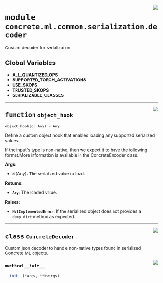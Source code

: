 <!-- markdownlint-disable -->

<a href="../../../src/concrete/ml/common/serialization/decoder.py#L0"><img align="right" style="float:right;" src="https://img.shields.io/badge/-source-cccccc?style=flat-square"></a>

# <kbd>module</kbd> `concrete.ml.common.serialization.decoder`

Custom decoder for serialization.

## **Global Variables**

- **ALL_QUANTIZED_OPS**
- **SUPPORTED_TORCH_ACTIVATIONS**
- **USE_SKOPS**
- **TRUSTED_SKOPS**
- **SERIALIZABLE_CLASSES**

______________________________________________________________________

<a href="../../../src/concrete/ml/common/serialization/decoder.py#L100"><img align="right" style="float:right;" src="https://img.shields.io/badge/-source-cccccc?style=flat-square"></a>

## <kbd>function</kbd> `object_hook`

```python
object_hook(d: Any) → Any
```

Define a custom object hook that enables loading any supported serialized values.

If the input's type is non-native, then we expect it to have the following format.More information is available in the ConcreteEncoder class.

**Args:**

- <b>`d`</b> (Any):  The serialized value to load.

**Returns:**

- <b>`Any`</b>:  The loaded value.

**Raises:**

- <b>`NotImplementedError`</b>:  If the serialized object does not provides a `dump_dict` method as  expected.

______________________________________________________________________

<a href="../../../src/concrete/ml/common/serialization/decoder.py#L221"><img align="right" style="float:right;" src="https://img.shields.io/badge/-source-cccccc?style=flat-square"></a>

## <kbd>class</kbd> `ConcreteDecoder`

Custom json decoder to handle non-native types found in serialized Concrete ML objects.

<a href="../../../src/concrete/ml/common/serialization/decoder.py#L224"><img align="right" style="float:right;" src="https://img.shields.io/badge/-source-cccccc?style=flat-square"></a>

### <kbd>method</kbd> `__init__`

```python
__init__(*args, **kwargs)
```
